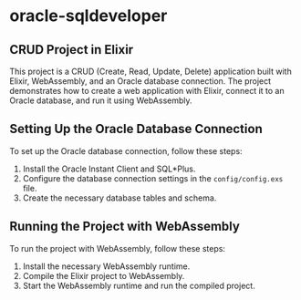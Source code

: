 # oracle-sqldeveloper

## CRUD Project in Elixir

This project is a CRUD (Create, Read, Update, Delete) application built with Elixir, WebAssembly, and an Oracle database connection. The project demonstrates how to create a web application with Elixir, connect it to an Oracle database, and run it using WebAssembly.

## Setting Up the Oracle Database Connection

To set up the Oracle database connection, follow these steps:

1. Install the Oracle Instant Client and SQL*Plus.
2. Configure the database connection settings in the `config/config.exs` file.
3. Create the necessary database tables and schema.

## Running the Project with WebAssembly

To run the project with WebAssembly, follow these steps:

1. Install the necessary WebAssembly runtime.
2. Compile the Elixir project to WebAssembly.
3. Start the WebAssembly runtime and run the compiled project.
